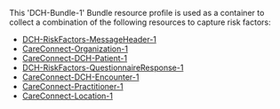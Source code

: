 This 'DCH-Bundle-1' Bundle resource profile is used as a container to collect a combination of the following resources to capture risk factors:

- [DCH-RiskFactors-MessageHeader-1]
- [CareConnect-Organization-1]
- [CareConnect-DCH-Patient-1]
- [DCH-RiskFactors-QuestionnaireResponse-1]
- [CareConnect-DCH-Encounter-1]
- [CareConnect-Practitioner-1]
- [CareConnect-Location-1]
                                                                                                   

[DCH-RiskFactors-MessageHeader-1]:dch-riskfactors-messageheader-1.html
[CareConnect-Organization-1]:careconnect-organization-1.html
[CareConnect-DCH-Patient-1]:careconnect-dch-patient-1.html
[CareConnect-DCH-Encounter-1]:careconnect-dch-encounter-1.html
[DCH-RiskFactors-QuestionnaireResponse-1]:dch-riskfactors-questionnaireresponse-1.html
[CareConnect-DCH-Immunization-1]:careconnect-dch-immunization-1.html
[CareConnect-Practitioner-1]:careconnect-practitioner-1.html
[CareConnect-Location-1]:careconnect-location-1.html

